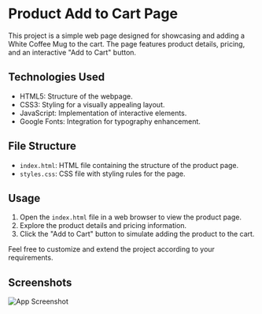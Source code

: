 # Product Add to Cart Page

This project is a simple web page designed for showcasing and adding a White Coffee Mug to the cart. The page features product details, pricing, and an interactive "Add to Cart" button.

## Technologies Used
- HTML5: Structure of the webpage.
- CSS3: Styling for a visually appealing layout.
- JavaScript: Implementation of interactive elements.
- Google Fonts: Integration for typography enhancement.

## File Structure
- `index.html`: HTML file containing the structure of the product page.
- `styles.css`: CSS file with styling rules for the page.

## Usage
1. Open the `index.html` file in a web browser to view the product page.
2. Explore the product details and pricing information.
3. Click the "Add to Cart" button to simulate adding the product to the cart.

Feel free to customize and extend the project according to your requirements.

## Screenshots

![App Screenshot](https://drive.google.com/file/d/1MTrqKN1jkkexydOB-cdQFhSfG_kZgpZm/view?usp=sharing)

